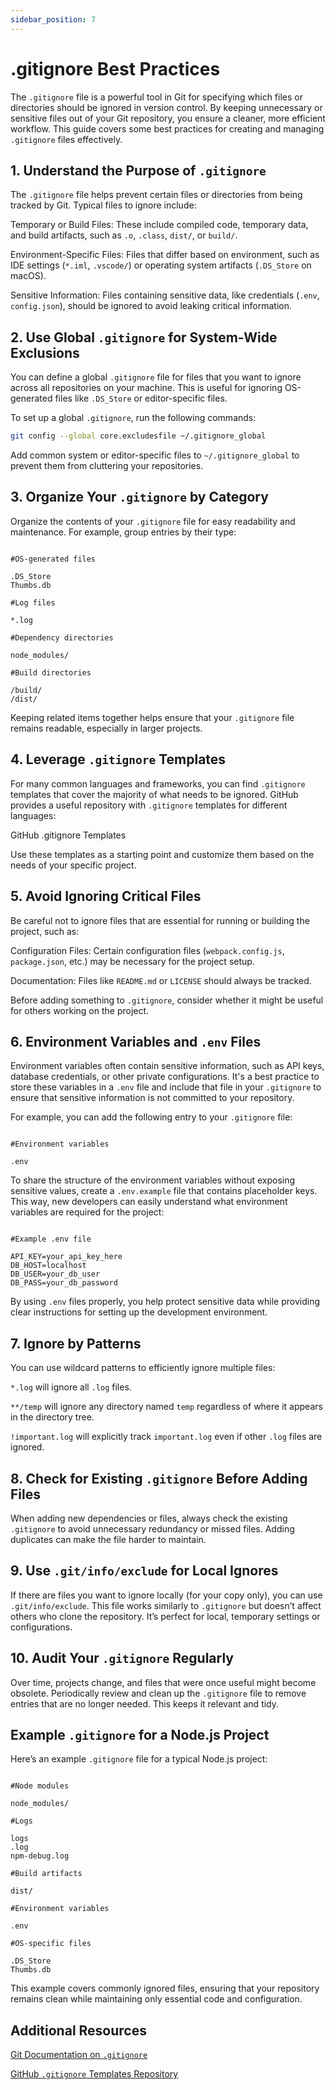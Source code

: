 ```yaml
---
sidebar_position: 7
---
```


# .gitignore Best Practices

The `.gitignore` file is a powerful tool in Git for specifying which files or directories should be ignored in version control. By keeping unnecessary or sensitive files out of your Git repository, you ensure a cleaner, more efficient workflow. This guide covers some best practices for creating and managing `.gitignore` files effectively.

## 1. Understand the Purpose of `.gitignore`

The `.gitignore` file helps prevent certain files or directories from being tracked by Git. Typical files to ignore include:

Temporary or Build Files: These include compiled code, temporary data, and build artifacts, such as `.o`, `.class`, `dist/`, or `build/`.

Environment-Specific Files: Files that differ based on environment, such as IDE settings (`*.iml`, `.vscode/`) or operating system artifacts (`.DS_Store` on macOS).

Sensitive Information: Files containing sensitive data, like credentials (`.env`, `config.json`), should be ignored to avoid leaking critical information.

## 2. Use Global `.gitignore` for System-Wide Exclusions

You can define a global `.gitignore` file for files that you want to ignore across all repositories on your machine. This is useful for ignoring OS-generated files like `.DS_Store` or editor-specific files.

To set up a global `.gitignore`, run the following commands:

```bash
git config --global core.excludesfile ~/.gitignore_global
```

Add common system or editor-specific files to `~/.gitignore_global` to prevent them from cluttering your repositories.

## 3. Organize Your `.gitignore` by Category

Organize the contents of your `.gitignore` file for easy readability and maintenance. For example, group entries by their type:

```gitignore

#OS-generated files

.DS_Store
Thumbs.db

#Log files

*.log

#Dependency directories

node_modules/

#Build directories

/build/
/dist/
```

Keeping related items together helps ensure that your `.gitignore` file remains readable, especially in larger projects.

## 4. Leverage `.gitignore` Templates

For many common languages and frameworks, you can find `.gitignore` templates that cover the majority of what needs to be ignored. GitHub provides a useful repository with `.gitignore` templates for different languages:

GitHub .gitignore Templates

Use these templates as a starting point and customize them based on the needs of your specific project.

## 5. Avoid Ignoring Critical Files

Be careful not to ignore files that are essential for running or building the project, such as:

Configuration Files: Certain configuration files (`webpack.config.js`, `package.json`, etc.) may be necessary for the project setup.

Documentation: Files like `README.md` or `LICENSE` should always be tracked.

Before adding something to `.gitignore`, consider whether it might be useful for others working on the project.

## 6. Environment Variables and `.env` Files

Environment variables often contain sensitive information, such as API keys, database credentials, or other private configurations. It's a best practice to store these variables in a `.env` file and include that file in your `.gitignore` to ensure that sensitive information is not committed to your repository.

For example, you can add the following entry to your `.gitignore` file:

```gitignore

#Environment variables

.env
```

To share the structure of the environment variables without exposing sensitive values, create a `.env.example` file that contains placeholder keys. This way, new developers can easily understand what environment variables are required for the project:

```

#Example .env file

API_KEY=your_api_key_here
DB_HOST=localhost
DB_USER=your_db_user
DB_PASS=your_db_password
```

By using `.env` files properly, you help protect sensitive data while providing clear instructions for setting up the development environment.

## 7. Ignore by Patterns

You can use wildcard patterns to efficiently ignore multiple files:

`*.log` will ignore all `.log` files.

`**/temp` will ignore any directory named `temp` regardless of where it appears in the directory tree.

`!important.log` will explicitly track `important.log` even if other `.log` files are ignored.

## 8. Check for Existing `.gitignore` Before Adding Files

When adding new dependencies or files, always check the existing `.gitignore` to avoid unnecessary redundancy or missed files. Adding duplicates can make the file harder to maintain.

## 9. Use `.git/info/exclude` for Local Ignores

If there are files you want to ignore locally (for your copy only), you can use `.git/info/exclude`. This file works similarly to `.gitignore` but doesn’t affect others who clone the repository. It’s perfect for local, temporary settings or configurations.

## 10. Audit Your `.gitignore` Regularly

Over time, projects change, and files that were once useful might become obsolete. Periodically review and clean up the `.gitignore` file to remove entries that are no longer needed. This keeps it relevant and tidy.

## Example `.gitignore` for a Node.js Project

Here’s an example `.gitignore` file for a typical Node.js project:

```gitignore

#Node modules

node_modules/

#Logs

logs
.log
npm-debug.log

#Build artifacts

dist/

#Environment variables

.env

#OS-specific files

.DS_Store
Thumbs.db
```

This example covers commonly ignored files, ensuring that your repository remains clean while maintaining only essential code and configuration.



## Additional Resources

[Git Documentation on `.gitignore`](https://git-scm.com/docs/gitignore)

[GitHub `.gitignore` Templates Repository](https://github.com/github/gitignore)

